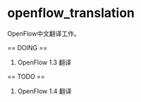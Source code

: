 openflow_translation
====================

OpenFlow中文翻译工作。

== DOING ==

1. OpenFlow 1.3 翻译

== TODO ==

1. OpenFlow 1.4 翻译